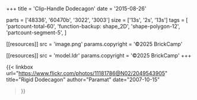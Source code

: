 +++
title = 'Clip-Handle Dodecagon'
date  = '2015-08-26'

parts = ['48336', '60470b', '3022', '3003']
size  = ['13s', '2s', '13s']
tags  = [
  'partcount-total-60',
  'function-backup: shape_2D',
  'shape-polygon-12',
  'partcount-segment-5',
]

[[resources]]
src              = 'image.png'
params.copyright = '©2025 BrickCamp'

[[resources]]
src              = 'model.ldr'
params.copyright = '©2025 BrickCamp'
+++

{{< linkbox
    url="https://www.flickr.com/photos/11181786@N02/2049543905"
    title="Rigid Dodecagon"
    author="Paramat"
    date="2007-10-15"
>}}

